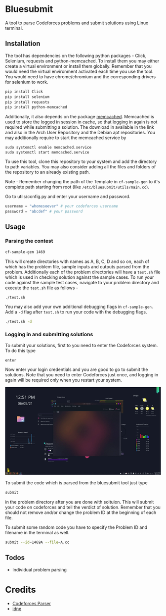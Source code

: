 Bluesubmit
=================
A tool to parse Codeforces problems and submit solutions using Linux terminal.

## Installation
 The tool has dependencies on the following python packages - Click, Selenium, requests and python-memcached. To install them you may either create a virtual environment or install them globally. Remember that you would need the virtual environment activated each time you use the tool. You would need to have chrome/chromium and the corresponding drivers for selenium to work.
 ```bash
 pip install Click
 pip install selenium
 pip install requests
 pip install python-memcached
 ```
 Additionally, it also depends on the package [memcached](https://memcached.org/). Memcached is used to store the logged in session in cache, so that logging in again is not required while submitting a solution. The download in available in the link and also in the Arch User Repository and the Debian apt repositories. You may additionally require to start the memcached service by
 ```
 sudo systemctl enable memcached.service
 sudo systemctl start memcached.service
 ```
 
 To use this tool, clone this repository to your system and add the directory to path variables.
 You may also consider adding all the files and folders of the repository to an already existing path.

 Note - Remember changing the path of the Template in `cf-sample-gen` to it's complete path starting from root (like `/etc/bluesubmit/utils/main.cc`).

 Go to utils/config.py and enter your username and password.
 ```python
 username = "whomesoever" # your codeforces username
 password = "abcdef" # your password
 ```

## Usage
### Parsing the contest
```bash
cf-sample-gen 1469
```
This will create directories with names as A, B, C, D and so on, each of which has the problem file, sample inputs and outputs parsed from the problem. Additionally each of the problem directories will have a `test.sh` file which is used in checking solution against the sample cases.
To run your code against the sample test cases, navigate to your problem directory and execute the `test.sh` file as follows -
```bash
./test.sh
```
You may also add your own additional debugging flags in `cf-sample-gen`. Add a `-d` flag after `test.sh` to run your code with the debugging flags.
```bash
./test.sh -d
```

### Logging in and submitting solutions
To submit your solutions, first to you need to enter the Codeforces system. To do this type
```bash
enter
```
Now enter your login credentials and you are good to go to submit the solutions.
Note that you need to enter Codeforces just once, and logging in again will be required only when you restart your system.

![](gifs/enter-final.gif)

To submit the code which is parsed from the bluesubmit tool just type
```bash
submit
```
in the problem directory after you are done with soltuion. This will submit your code on codeforces and tell the verdict of solution. Remember that you should not remove and/or change the problem ID at the beginning of each file.

To submit some random code you have to specify the Problem ID and filename in the terminal as well.
```bash
submit --id=1469A --file=A.cc
```

## Todos
- Individual problem parsing

# Credits
- [Codeforces Parser](https://github.com/johnathan79717/codeforces-parser)
- [idne](https://github.com/endiliey/idne)
